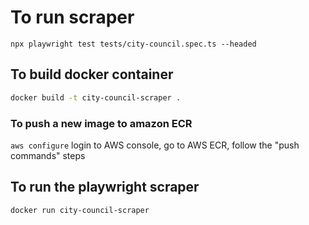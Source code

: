 # To run scraper

`npx playwright test tests/city-council.spec.ts --headed`

## To build docker container

```sh
docker build -t city-council-scraper .
```

### To push a new image to amazon ECR

`aws configure`
login to AWS console, go to AWS ECR, follow the "push commands" steps

## To run the playwright scraper

```sh
docker run city-council-scraper
```